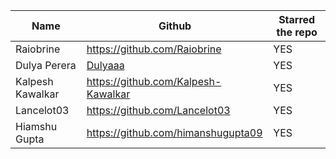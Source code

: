 | Name| Github| Starred the repo|
| --- | ----------- |---------|
| Raiobrine             | https://github.com/Raiobrine                                  | YES |
| Dulya Perera | [Dulyaaa](https://github.com/Dulyaaa) | YES |
| Kalpesh Kawalkar| https://github.com/Kalpesh-Kawalkar | YES |
| Lancelot03| https://github.com/Lancelot03 | YES |
| Hiamshu Gupta| https://github.com/himanshugupta09 | YES |

